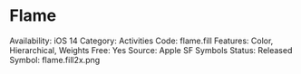 # Flame

Availability: iOS 14
Category: Activities
Code: flame.fill
Features: Color, Hierarchical, Weights
Free: Yes
Source: Apple SF Symbols
Status: Released
Symbol: flame.fill2x.png
